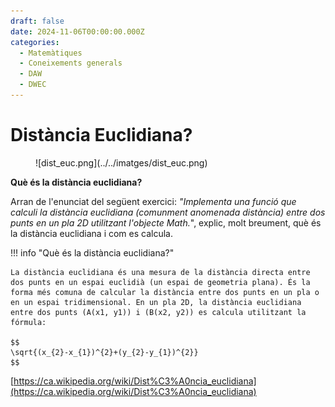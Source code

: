 ```yaml
---
draft: false
date: 2024-11-06T00:00:00.000Z
categories:
  - Matemàtiques
  - Coneixements generals
  - DAW
  - DWEC
---
```

# Distància Euclidiana?

<!--[<span style="font-family:Papyrus; font-size:0.7em;">Foto de Markus Spiske </span>](https://www.pexels.com/ca-es/foto/ordinador-monitor-mostrar-exhibicio-965345/)-->

<figure markdown="span">
  ![dist_euc.png](../../imatges/dist_euc.png)
</figure>

**Què és la distància euclidiana?**

Arran de l'enunciat del següent exercici: _"Implementa una funció que calculi la distància euclidiana <!-- more -->(comunment anomenada distància) entre dos punts en un pla 2D utilitzant l'objecte Math._", explic, molt breument, què és la distància euclidiana i com es calcula.

!!! info "Què és la distància euclidiana?"

    La distància euclidiana és una mesura de la distància directa entre dos punts en un espai euclidià (un espai de geometria plana). És la forma més comuna de calcular la distància entre dos punts en un pla o en un espai tridimensional. En un pla 2D, la distància euclidiana entre dos punts (A(x1, y1)) i (B(x2, y2)) es calcula utilitzant la fórmula:
    
    $$
    \sqrt{(x_{2}-x_{1})^{2}+(y_{2}-y_{1})^{2}}
    $$

[https://ca.wikipedia.org/wiki/Dist%C3%A0ncia_euclidiana](https://ca.wikipedia.org/wiki/Dist%C3%A0ncia_euclidiana)